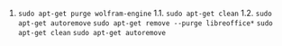 1. ` sudo apt-get purge wolfram-engine `
1.1. ` sudo apt-get clean `
1.2. ` sudo apt-get autoremove `
` sudo apt-get remove --purge libreoffice* `
` sudo apt-get clean `
` sudo apt-get autoremove `

